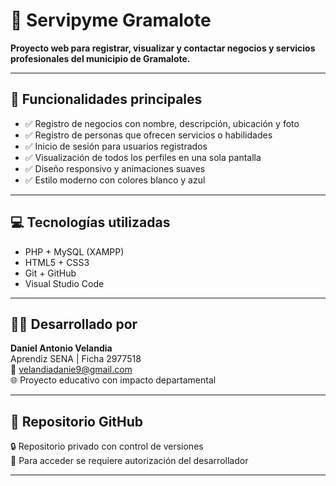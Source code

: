 # 🌟 Servipyme Gramalote

**Proyecto web para registrar, visualizar y contactar negocios y servicios profesionales del municipio de Gramalote.**

---

## 🔧 Funcionalidades principales

- ✅ Registro de negocios con nombre, descripción, ubicación y foto
- ✅ Registro de personas que ofrecen servicios o habilidades
- ✅ Inicio de sesión para usuarios registrados
- ✅ Visualización de todos los perfiles en una sola pantalla
- ✅ Diseño responsivo y animaciones suaves
- ✅ Estilo moderno con colores blanco y azul

---

## 💻 Tecnologías utilizadas

- PHP + MySQL (XAMPP)
- HTML5 + CSS3
- Git + GitHub
- Visual Studio Code

---

## 🧑‍💻 Desarrollado por

**Daniel Antonio Velandia**  
Aprendiz SENA | Ficha 2977518  
📧 velandiadanie9@gmail.com  
🌐 Proyecto educativo con impacto departamental

---

## 📌 Repositorio GitHub

🔒 Repositorio privado con control de versiones  
🌟 Para acceder se requiere autorización del desarrollador

---

